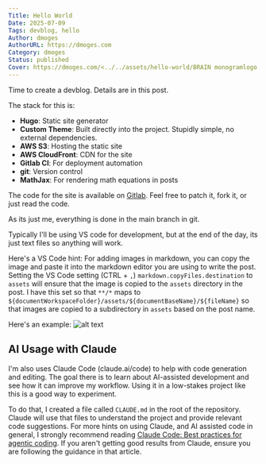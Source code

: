 ```yaml
---
Title: Hello World
Date: 2025-07-09
Tags: devblog, hello
Author: dmoges
AuthorURL: https://dmoges.com
Category: dmoges
Status: published
Cover: https://dmoges.com/<../../assets/hello-world/BRAIN monogramlogo.svg>
---
```


Time to create a devblog. Details are in this post.

The stack for this is:
- **Hugo**: Static site generator
- **Custom Theme**: Built directly into the project. Stupidly simple, no external dependencies.
- **AWS S3**: Hosting the static site
- **AWS CloudFront**: CDN for the site
- **Gitlab CI**: For deployment automation
- **git**: Version control
- **MathJax**: For rendering math equations in posts


The code for the site is available on [Gitlab](https://gitlab.com/robertlayton/dmoges#).
Feel free to patch it, fork it, or just read the code.

As its just me, everything is done in the main branch in git.

Typically I'll be using VS code for development, but at the end of the day, its just text files so anything will work.

Here's a VS Code hint: For adding images in markdown, you can copy the image and paste it into the markdown editor you are using to write the post.
Setting the VS Code setting (CTRL + `,`) `markdown.copyFiles.destination` to `assets` will ensure that the image is copied to the `assets` directory in the post.
I have this set so that `**/*` maps to `${documentWorkspaceFolder}/assets/${documentBaseName}/${fileName}` so that images are copied to a subdirectory in `assets` based on the post name.

Here's an example:
![alt text](<../../assets/hello-world/BRAIN monogramlogo.svg>)

## AI Usage with Claude

I'm also uses Claude Code (claude.ai/code) to help with code generation and editing.
The goal there is to learn about AI-assisted development and see how it can improve my workflow.
Using it in a low-stakes project like this is a good way to experiment.

To do that, I created a file called `CLAUDE.md` in the root of the repository.
Claude will use that files to understand the project and provide relevant code suggestions.
For more hints on using Claude, and AI assisted code in general, I strongly recommend reading [Claude Code: Best practices for agentic coding](https://www.anthropic.com/engineering/claude-code-best-practices).
If you aren't getting good results from Claude, ensure you are following the guidance in that article.